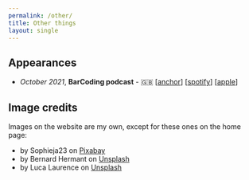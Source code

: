```yaml
---
permalink: /other/
title: Other things
layout: single
---
```

## Appearances

* _October 2021_, **BarCoding podcast** - 🇬🇧 [[anchor](https://anchor.fm/barcoding/episodes/Episode-20---The-tales-of-the-EqualsVerifier-project-e1993ev)] [[spotify](https://open.spotify.com/episode/1d0aieZzRB9Ts85XWuquBe?si=WWYvYBiASECteA1flOgpDQ&nd=1)] [[apple](https://podcasts.apple.com/us/podcast/episode-20-the-tales-of-the-equalsverifier-project/id1477504970?i=1000539604102)]

## Image credits

Images on the website are my own, except for these ones on the home page:

* [](/images/menu/blog.jpg) by Sophieja23 on [Pixabay](https://pixabay.com/photos/blog-to-blog-wordpress-write-684748/)
* [](/images/menu/writings.jpg) by Bernard Hermant on [Unsplash](https://unsplash.com/photos/qTpc0Vj4YoE)
* [](/images/menu/other.jpg) by Luca Laurence on [Unsplash](https://unsplash.com/photos/vhQ4BTH6mj4)
